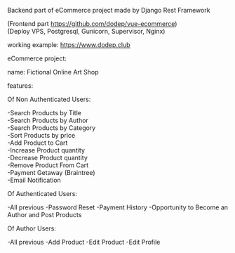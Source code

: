 Backend part of eCommerce project made by Django Rest Framework

(Frontend part https://github.com/dodep/vue-ecommerce)  
(Deploy VPS, Postgresql, Gunicorn, Supervisor, Nginx)

working example: https://www.dodep.club

eCommerce project:

name: Fictional Online Art Shop

features: 

Of Non Authenticated Users:

-Search Products by Title  
-Search Products by Author  
-Search Products by Category  
-Sort Products by price  
-Add Product to Cart  
-Increase Product quantity  
-Decrease Product quantity  
-Remove Product From Cart  
-Payment Getaway (Braintree)  
-Email Notification

Of Authenticated Users:

-All previous
-Password Reset
-Payment History
-Opportunity to Become an Author and Post Products

Of Author Users:

-All previous
-Add Product
-Edit Product
-Edit Profile
